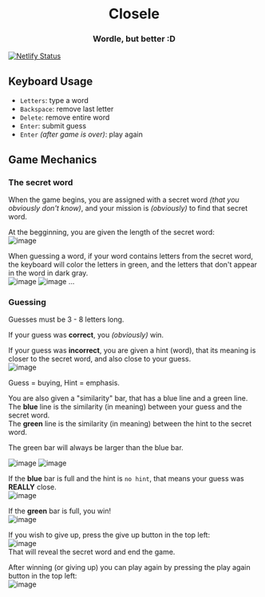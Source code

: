 <h1 align="center">Closele</h1>

<h3 align="center">Wordle, but better :D</h3>

[![Netlify Status](https://api.netlify.com/api/v1/badges/f3addbb7-f780-4fef-bd39-42c5917f90b0/deploy-status)](https://app.netlify.com/sites/closele/deploys)

## Keyboard Usage

- `Letters`: type a word
- `Backspace`: remove last letter
- `Delete`: remove entire word
- `Enter`: submit guess
- `Enter` _(after game is over)_: play again

## Game Mechanics

### The secret word

When the game begins, you are assigned with a secret word _(that you obviously don't know)_, and your mission is _(obviously)_ to find that secret word.

At the begginning, you are given the length of the secret word:<br />
![image](https://user-images.githubusercontent.com/57628667/198729953-6e9f1d71-09cb-4525-aa93-cdd5113df344.png)

When guessing a word, if your word contains letters from the secret word, the keyboard will color the letters in green, and the letters that don't appear in the word in dark gray.<br />
![image](https://user-images.githubusercontent.com/57628667/198730644-aa686f0d-e174-45b7-aab6-6a7dbd5eb8c8.png)
![image](https://user-images.githubusercontent.com/57628667/198730662-97851588-cf0b-42ac-854c-0d51debe1221.png)
...

### Guessing

Guesses must be 3 - 8 letters long.

If your guess was **correct**, you _(obviously)_ win.

If your guess was **incorrect**, you are given a hint (word), that its meaning is closer to the secret word, and also close to your guess.<br />
![image](https://user-images.githubusercontent.com/57628667/198730967-8b940dc6-0760-4562-973c-a06773fc945b.png)

Guess = buying, Hint = emphasis.

You are also given a "similarity" bar, that has a blue line and a green line.<br />
The **blue** line is the similarity (in meaning) between your guess and the secret word.<br />
The **green** line is the similarity (in meaning) between the hint to the secret word.

The green bar will always be larger than the blue bar.

![image](https://user-images.githubusercontent.com/57628667/197333864-97c99277-2d14-4c0d-a9ca-1fc3794918a4.png)
![image](https://user-images.githubusercontent.com/57628667/197333911-9cde45ee-d936-451d-be98-675dd4a9b349.png)

If the **blue** bar is full and the hint is `no hint`, that means your guess was **REALLY** close.<br />
![image](https://user-images.githubusercontent.com/57628667/197334192-59bd2d70-4fc9-40af-b9b8-c89a2de178e3.png)

If the **green** bar is full, you win!<br />
![image](https://user-images.githubusercontent.com/57628667/197334233-445664d0-1b8d-42d6-a229-aeb3cc4adcbb.png)

If you wish to give up, press the give up button in the top left:<br />
![image](https://user-images.githubusercontent.com/57628667/197333349-729cca09-a0ca-4646-85f2-560839d5f8ac.png)<br />
That will reveal the secret word and end the game.

After winning (or giving up) you can play again by pressing the play again button in the top left:<br />
![image](https://user-images.githubusercontent.com/57628667/197333378-5207fe3b-6dd9-4bd9-a7f1-e1f67a24229a.png)
